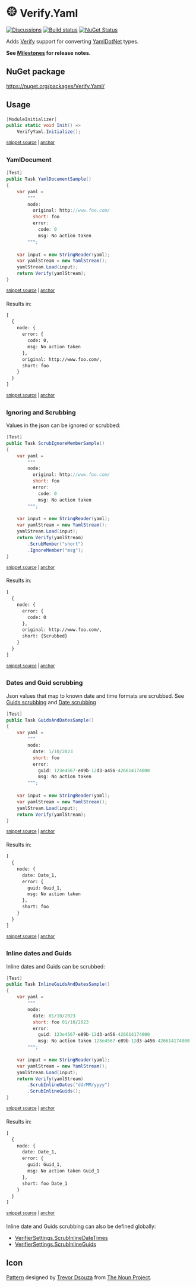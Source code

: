 # <img src="/src/icon.png" height="30px"> Verify.Yaml

[![Discussions](https://img.shields.io/badge/Verify-Discussions-yellow?svg=true&label=)](https://github.com/orgs/VerifyTests/discussions)
[![Build status](https://ci.appveyor.com/api/projects/status/ej794va900x9257f?svg=true)](https://ci.appveyor.com/project/SimonCropp/Verify-Yaml)
[![NuGet Status](https://img.shields.io/nuget/v/Verify.Yaml.svg)](https://www.nuget.org/packages/Verify.Yaml/)

Adds [Verify](https://github.com/VerifyTests/Verify) support for converting [YamlDotNet](https://github.com/aaubry/YamlDotNet) types.

**See [Milestones](../../milestones?state=closed) for release notes.**


## NuGet package

https://nuget.org/packages/Verify.Yaml/


## Usage

<!-- snippet: enable -->
<a id='snippet-enable'></a>
```cs
[ModuleInitializer]
public static void Init() =>
    VerifyYaml.Initialize();
```
<sup><a href='/src/Tests/ModuleInitializer.cs#L3-L9' title='Snippet source file'>snippet source</a> | <a href='#snippet-enable' title='Start of snippet'>anchor</a></sup>
<!-- endSnippet -->


### YamlDocument

<!-- snippet: YamlDocumentSample -->
<a id='snippet-YamlDocumentSample'></a>
```cs
[Test]
public Task YamlDocumentSample()
{
    var yaml =
        """
        node:
          original: http://www.foo.com/
          short: foo
          error:
            code: 0
            msg: No action taken
        """;

    var input = new StringReader(yaml);
    var yamlStream = new YamlStream();
    yamlStream.Load(input);
    return Verify(yamlStream);
}
```
<sup><a href='/src/Tests/Samples.cs#L4-L25' title='Snippet source file'>snippet source</a> | <a href='#snippet-YamlDocumentSample' title='Start of snippet'>anchor</a></sup>
<!-- endSnippet -->

Results in:

<!-- snippet: Samples.YamlDocumentSample.verified.txt -->
<a id='snippet-Samples.YamlDocumentSample.verified.txt'></a>
```txt
[
  {
    node: {
      error: {
        code: 0,
        msg: No action taken
      },
      original: http://www.foo.com/,
      short: foo
    }
  }
]
```
<sup><a href='/src/Tests/Samples.YamlDocumentSample.verified.txt#L1-L12' title='Snippet source file'>snippet source</a> | <a href='#snippet-Samples.YamlDocumentSample.verified.txt' title='Start of snippet'>anchor</a></sup>
<!-- endSnippet -->


### Ignoring and Scrubbing

Values in the json can be ignored or scrubbed:

<!-- snippet: ScrubIgnoreMember -->
<a id='snippet-ScrubIgnoreMember'></a>
```cs
[Test]
public Task ScrubIgnoreMemberSample()
{
    var yaml =
        """
        node:
          original: http://www.foo.com/
          short: foo
          error:
            code: 0
            msg: No action taken
        """;

    var input = new StringReader(yaml);
    var yamlStream = new YamlStream();
    yamlStream.Load(input);
    return Verify(yamlStream)
        .ScrubMember("short")
        .IgnoreMember("msg");
}
```
<sup><a href='/src/Tests/Samples.cs#L27-L50' title='Snippet source file'>snippet source</a> | <a href='#snippet-ScrubIgnoreMember' title='Start of snippet'>anchor</a></sup>
<!-- endSnippet -->

Results in:

<!-- snippet: Samples.ScrubIgnoreMemberSample.verified.txt -->
<a id='snippet-Samples.ScrubIgnoreMemberSample.verified.txt'></a>
```txt
[
  {
    node: {
      error: {
        code: 0
      },
      original: http://www.foo.com/,
      short: {Scrubbed}
    }
  }
]
```
<sup><a href='/src/Tests/Samples.ScrubIgnoreMemberSample.verified.txt#L1-L11' title='Snippet source file'>snippet source</a> | <a href='#snippet-Samples.ScrubIgnoreMemberSample.verified.txt' title='Start of snippet'>anchor</a></sup>
<!-- endSnippet -->


### Dates and Guid scrubbing

Json values that map to known date and time formats are scrubbed. See [Guids scrubbing](https://github.com/VerifyTests/Verify/blob/main/docs/guids.md) and [Date scrubbing](https://github.com/VerifyTests/Verify/blob/main/docs/dates.md)

<!-- snippet: GuidsAndDates -->
<a id='snippet-GuidsAndDates'></a>
```cs
[Test]
public Task GuidsAndDatesSample()
{
    var yaml =
        """
        node:
          date: 1/10/2023
          short: foo
          error:
            guid: 123e4567-e89b-12d3-a456-426614174000
            msg: No action taken
        """;

    var input = new StringReader(yaml);
    var yamlStream = new YamlStream();
    yamlStream.Load(input);
    return Verify(yamlStream);
}
```
<sup><a href='/src/Tests/Samples.cs#L52-L73' title='Snippet source file'>snippet source</a> | <a href='#snippet-GuidsAndDates' title='Start of snippet'>anchor</a></sup>
<!-- endSnippet -->

Results in:

<!-- snippet: Samples.GuidsAndDatesSample.verified.txt -->
<a id='snippet-Samples.GuidsAndDatesSample.verified.txt'></a>
```txt
[
  {
    node: {
      date: Date_1,
      error: {
        guid: Guid_1,
        msg: No action taken
      },
      short: foo
    }
  }
]
```
<sup><a href='/src/Tests/Samples.GuidsAndDatesSample.verified.txt#L1-L12' title='Snippet source file'>snippet source</a> | <a href='#snippet-Samples.GuidsAndDatesSample.verified.txt' title='Start of snippet'>anchor</a></sup>
<!-- endSnippet -->


### Inline dates and Guids

Inline dates and Guids can be scrubbed:

<!-- snippet: InlineGuidsAndDates -->
<a id='snippet-InlineGuidsAndDates'></a>
```cs
[Test]
public Task InlineGuidsAndDatesSample()
{
    var yaml =
        """
        node:
          date: 01/10/2023
          short: foo 01/10/2023
          error:
            guid: 123e4567-e89b-12d3-a456-426614174000
            msg: No action taken 123e4567-e89b-12d3-a456-426614174000
        """;

    var input = new StringReader(yaml);
    var yamlStream = new YamlStream();
    yamlStream.Load(input);
    return Verify(yamlStream)
        .ScrubInlineDates("dd/MM/yyyy")
        .ScrubInlineGuids();
}
```
<sup><a href='/src/Tests/Samples.cs#L75-L99' title='Snippet source file'>snippet source</a> | <a href='#snippet-InlineGuidsAndDates' title='Start of snippet'>anchor</a></sup>
<!-- endSnippet -->

Results in:

<!-- snippet: Samples.InlineGuidsAndDatesSample.verified.txt -->
<a id='snippet-Samples.InlineGuidsAndDatesSample.verified.txt'></a>
```txt
[
  {
    node: {
      date: Date_1,
      error: {
        guid: Guid_1,
        msg: No action taken Guid_1
      },
      short: foo Date_1
    }
  }
]
```
<sup><a href='/src/Tests/Samples.InlineGuidsAndDatesSample.verified.txt#L1-L12' title='Snippet source file'>snippet source</a> | <a href='#snippet-Samples.InlineGuidsAndDatesSample.verified.txt' title='Start of snippet'>anchor</a></sup>
<!-- endSnippet -->

Inline date and Guids scrubbing can also be defined globally:

  * [VerifierSettings.ScrubInlineDateTimes](https://github.com/VerifyTests/Verify/blob/main/docs/dates.md#globally-2)
  * [VerifierSettings.ScrubInlineGuids](https://github.com/VerifyTests/Verify/blob/main/docs/guids.md#globally-1)


## Icon

[Pattern](https://thenounproject.com/term/pattern/1070611/) designed by [Trevor Dsouza](https://thenounproject.com/TDsouza/) from [The Noun Project](https://thenounproject.com/).
